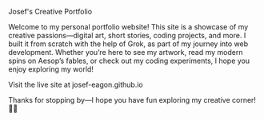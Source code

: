 Josef's Creative Portfolio

Welcome to my personal portfolio website! This site is a showcase of my creative passions—digital art, short stories, coding projects, and more. I built it from scratch with the help of Grok, as part of my journey into web development. Whether you’re here to see my artwork, read my modern spins on Aesop’s fables, or check out my coding experiments, I hope you enjoy exploring my world!


Visit the live site at josef-eagon.github.io 

Thanks for stopping by—I hope you have fun exploring my creative corner! 🎨✨
